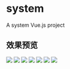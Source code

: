 # system
A system Vue.js project
## 效果预览
<img src="http://wx.11babay.cn/uploads/Q/Qdh4nAHglce5Bkn7PTKf/f/8/9/d/5c61118da4a6a.png">
<img src="http://wx.11babay.cn/uploads/Q/Qdh4nAHglce5Bkn7PTKf/9/b/b/9/5c611188e3650.png">
<img src="http://wx.11babay.cn/uploads/Q/Qdh4nAHglce5Bkn7PTKf/7/d/4/9/5c611183483d8.png">
<img src="http://wx.11babay.cn/uploads/Q/Qdh4nAHglce5Bkn7PTKf/d/8/7/4/5c61117d541fe.png">
<img src="http://wx.11babay.cn/uploads/Q/Qdh4nAHglce5Bkn7PTKf/b/d/4/0/5c61117778b40.png">
<img src="http://wx.11babay.cn/uploads/Q/Qdh4nAHglce5Bkn7PTKf/c/7/e/f/5c6111720059e.png">
<img src="http://wx.11babay.cn/uploads/Q/Qdh4nAHglce5Bkn7PTKf/8/2/1/f/5c6110f66f684.png">

